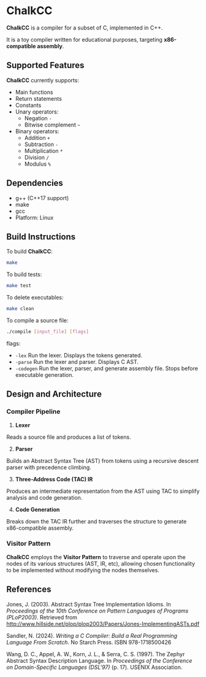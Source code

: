 # ChalkCC

**ChalkCC** is a compiler for a subset of C, implemented in C++.

It is a toy compiler written for educational purposes, targeting **x86-compatible assembly**.

## Supported Features

**ChalkCC** currently supports: 
- Main functions
- Return statements
- Constants
- Unary operators:
    - Negation `-`
    - Bitwise complement `~`
- Binary operators:
    - Addition `+`
    - Subtraction `-`
    - Multiplication `*`
    - Division `/`
    - Modulus `%`

## Dependencies

- g++ (C++17 support)
- make
- gcc
- Platform: Linux

## Build Instructions

To build **ChalkCC**:
```bash
make
```
To build tests:
```bash
make test
```
To delete executables:
```bash
make clean
```
To compile a source file:
```bash
./compile [input_file] [flags]
```
flags:
- `-lex`       Run the lexer. Displays the tokens generated.
- `-parse`     Run the lexer and parser. Displays C AST.
- `-codegen`   Run the lexer, parser, and generate assembly file. Stops before executable generation.

## Design and Architecture

### Compiler Pipeline

1. **Lexer**

Reads a source file and produces a list of tokens.

2. **Parser**

Builds an Abstract Syntax Tree (AST) from tokens using a recursive descent parser with precedence climbing.

3. **Three-Address Code (TAC) IR** 

Produces an intermediate representation from the AST using TAC to simplify analysis and code generation.

4. **Code Generation**

Breaks down the TAC IR further and traverses the structure to generate x86-compatible assembly.

### Visitor Pattern

**ChalkCC** employs the **Visitor Pattern** to traverse and operate upon the nodes of its various structures (AST, IR, etc), allowing chosen functionality to be implemented without modifying the nodes themselves.

## References
Jones, J. (2003). Abstract Syntax Tree Implementation Idioms. In *Proceedings of the 10th Conference
    on Pattern Languages of Programs (PLoP2003)*. Retrieved from
    http://www.hillside.net/plop/plop2003/Papers/Jones-ImplementingASTs.pdf

Sandler, N. (2024). *Writing a C Compiler: Build a Real Programming Language From Scratch*. No Starch
    Press. ISBN 978-1718500426

Wang, D. C., Appel, A. W., Korn, J. L., & Serra, C. S. (1997). The Zephyr Abstract Syntax
    Description Language. In *Proceedings of the Conference on Domain-Specific Languages (DSL'97)*
    (p. 17). USENIX Association.
